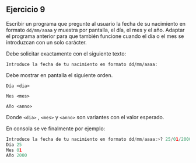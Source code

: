 ## Ejercicio 9

Escribir un programa que pregunte al usuario la fecha de su nacimiento en formato `dd/mm/aaaa` y muestra por pantalla, el día, el mes y el año. Adaptar el programa anterior para que también funcione cuando el día o el mes se introduzcan con un solo carácter.

Debe solicitar exactamente con el siguiente texto:

`Introduce la fecha de tu nacimiento en formato dd/mm/aaaa:`

Debe mostrar en pantalla el siguiente orden.

`Día <dia>`

`Mes <mes>`

`Año <anno>`

Donde `<dia>` , `<mes>` y `<anno>` son variantes con el valor esperado.

En consola se ve finalmente por ejemplo:

```python linenums="1"
Introduce la fecha de tu nacimiento en formato dd/mm/aaaa:>? 25/01/2000
Día 25
Mes 01
Año 2000
```
